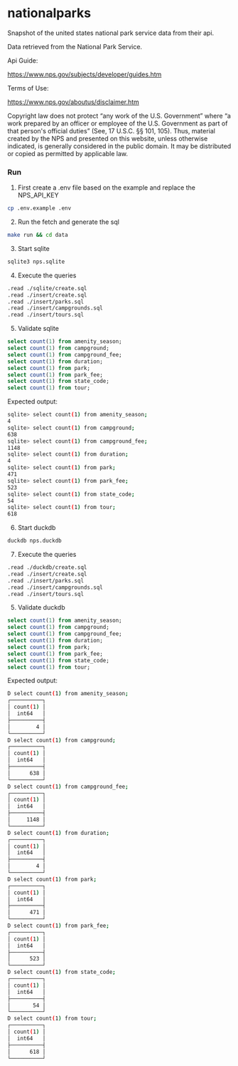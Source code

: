 # nationalparks

Snapshot of the united states national park service data from their api.

Data retrieved from the National Park Service.

Api Guide:

https://www.nps.gov/subjects/developer/guides.htm

Terms of Use:

https://www.nps.gov/aboutus/disclaimer.htm

Copyright law does not protect “any work of the U.S. Government” where “a work prepared by an officer or employee of the U.S. Government as part of that person's official duties” (See, 17 U.S.C. §§ 101, 105). Thus, material created by the NPS and presented on this website, unless otherwise indicated, is generally considered in the public domain. It may be distributed or copied as permitted by applicable law.

### Run

1. First create a .env file based on the example and replace the NPS_API_KEY

```bash
cp .env.example .env
```

2. Run the fetch and generate the sql

```bash
make run && cd data
```

3. Start sqlite

```bash
sqlite3 nps.sqlite
```

4. Execute the queries

```bash
.read ./sqlite/create.sql
.read ./insert/create.sql
.read ./insert/parks.sql
.read ./insert/campgrounds.sql
.read ./insert/tours.sql
```

5. Validate sqlite

```sql
select count(1) from amenity_season;
select count(1) from campground;
select count(1) from campground_fee;
select count(1) from duration;
select count(1) from park;
select count(1) from park_fee;
select count(1) from state_code;
select count(1) from tour;
```

Expected output:

```bash
sqlite> select count(1) from amenity_season;
4
sqlite> select count(1) from campground;
638
sqlite> select count(1) from campground_fee;
1148
sqlite> select count(1) from duration;
4
sqlite> select count(1) from park;
471
sqlite> select count(1) from park_fee;
523
sqlite> select count(1) from state_code;
54
sqlite> select count(1) from tour;
618
```

6. Start duckdb

```bash
duckdb nps.duckdb
```

7. Execute the queries

```bash
.read ./duckdb/create.sql
.read ./insert/create.sql
.read ./insert/parks.sql
.read ./insert/campgrounds.sql
.read ./insert/tours.sql
```

5. Validate duckdb

```sql
select count(1) from amenity_season;
select count(1) from campground;
select count(1) from campground_fee;
select count(1) from duration;
select count(1) from park;
select count(1) from park_fee;
select count(1) from state_code;
select count(1) from tour;
```

Expected output:

```bash
D select count(1) from amenity_season;
┌──────────┐
│ count(1) │
│  int64   │
├──────────┤
│        4 │
└──────────┘
D select count(1) from campground;
┌──────────┐
│ count(1) │
│  int64   │
├──────────┤
│      638 │
└──────────┘
D select count(1) from campground_fee;
┌──────────┐
│ count(1) │
│  int64   │
├──────────┤
│     1148 │
└──────────┘
D select count(1) from duration;
┌──────────┐
│ count(1) │
│  int64   │
├──────────┤
│        4 │
└──────────┘
D select count(1) from park;
┌──────────┐
│ count(1) │
│  int64   │
├──────────┤
│      471 │
└──────────┘
D select count(1) from park_fee;
┌──────────┐
│ count(1) │
│  int64   │
├──────────┤
│      523 │
└──────────┘
D select count(1) from state_code;
┌──────────┐
│ count(1) │
│  int64   │
├──────────┤
│       54 │
└──────────┘
D select count(1) from tour;
┌──────────┐
│ count(1) │
│  int64   │
├──────────┤
│      618 │
└──────────┘
```
